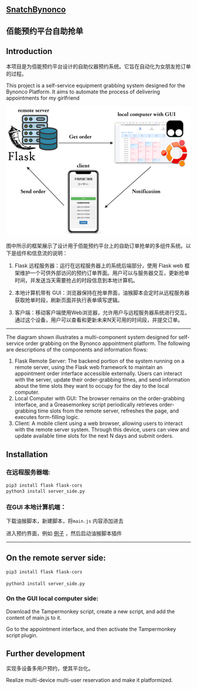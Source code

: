 ## [SnatchBynonco](https://github.com/Gaochengzhi/SnatchBynonco)

## 佰能预约平台自助抢单

## Introduction

本项目是为佰能预约平台设计的自助仪器预约系统。它旨在自动化为女朋友抢订单的过程。

This project is a self-service equipment grabbing system designed for the Bynonco Platform. It aims to automate the process of delivering appointments for my girlfriend

![frameWork](./assets/frameWork.png)

图中所示的框架展示了设计用于佰能预约平台上的自助订单抢单的多组件系统。以下是组件和信息流的说明：

1. Flask 远程服务器：运行在远程服务器上的系统后端部分，使用 Flask web 框架维护一个可供外部访问的预约订单界面。用户可以与服务器交互，更新抢单时间，并发送当天需要抢占的时段信息到本地计算机。

2. 本地计算机带有 GUI：浏览器保持在抢单界面，油猴脚本会定时从远程服务器获取抢单时段，刷新页面并执行表单填写逻辑。

3. 客户端：移动客户端使用Web浏览器，允许用户与远程服务器系统进行交互。通过这个设备，用户可以查看和更新未来N天可用的时间段，并提交订单。

----

The diagram shown illustrates a multi-component system designed for self-service order grabbing on the Bynonco appointment platform. The following are descriptions of the components and information flows:

1. Flask Remote Server: The backend portion of the system running on a remote server, using the Flask web framework to maintain an appointment order interface accessible externally. Users can interact with the server, update their order-grabbing times, and send information about the time slots they want to occupy for the day to the local computer.
2. Local Computer with GUI: The browser remains on the order-grabbing interface, and a Greasemonkey script periodically retrieves order-grabbing time slots from the remote server, refreshes the page, and executes form-filling logic.
3. Client: A mobile client using a web browser, allowing users to interact with the remote server system. Through this device, users can view and update available time slots for the next N days and submit orders.

## Installation

### 在远程服务器端:

```shell
pip3 install flask flask-cors
python3 install server_side.py
```

### 在GUI 本地计算机端：

下载油猴脚本，新建脚本，将`main.js` 内容添加进去

进入预约界面，例如 [例子](http://dypt.ujs.edu.cn/console/appointment/AppointmentBoxContainer?id=e39418c7-53ed-44fa-9eab-c8852952d219) ，然后启动油猴脚本插件

----

## On the remote server side:

```shell
pip3 install flask flask-cors

python3 install server_side.py
```

### On the GUI local computer side:

Download the Tampermonkey script, create a new script, and add the content of main.js to it.

Go to the appointment interface, and then activate the Tampermonkey script plugin.

## Further development

实现多设备多用户预约，使其平台化。

Realize multi-device multi-user reservation and make it platformized.

